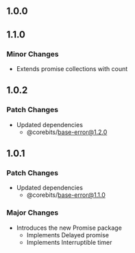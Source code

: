 ## 1.0.0

## 1.1.0

### Minor Changes

- Extends promise collections with count

## 1.0.2

### Patch Changes

- Updated dependencies
    - @corebits/base-error@1.2.0

## 1.0.1

### Patch Changes

- Updated dependencies
    - @corebits/base-error@1.1.0

### Major Changes

- Introduces the new Promise package
    - Implements Delayed promise
    - Implements Interruptible timer

